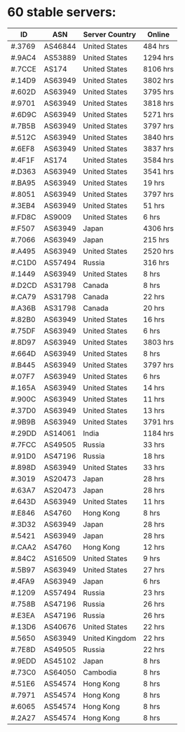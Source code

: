 # 60 stable servers:

| ID | ASN | Server Country | Online |
| ------ | ------ | ------ | ------ |
| #.3769 | AS46844 | United States | 484 hrs |
| #.9AC4 | AS53889 | United States | 1294 hrs |
| #.7CCE | AS174 | United States | 8106 hrs |
| #.14D9 | AS63949 | United States | 3802 hrs |
| #.602D | AS63949 | United States | 3795 hrs |
| #.9701 | AS63949 | United States | 3818 hrs |
| #.6D9C | AS63949 | United States | 5271 hrs |
| #.7B5B | AS63949 | United States | 3797 hrs |
| #.512C | AS63949 | United States | 3840 hrs |
| #.6EF8 | AS63949 | United States | 3837 hrs |
| #.4F1F | AS174 | United States | 3584 hrs |
| #.D363 | AS63949 | United States | 3541 hrs |
| #.BA95 | AS63949 | United States | 19 hrs |
| #.8051 | AS63949 | United States | 3797 hrs |
| #.3EB4 | AS63949 | United States | 51 hrs |
| #.FD8C | AS9009 | United States | 6 hrs |
| #.F507 | AS63949 | Japan | 4306 hrs |
| #.7066 | AS63949 | Japan | 215 hrs |
| #.A495 | AS63949 | United States | 2520 hrs |
| #.C1D0 | AS57494 | Russia | 316 hrs |
| #.1449 | AS63949 | United States | 8 hrs |
| #.D2CD | AS31798 | Canada | 8 hrs |
| #.CA79 | AS31798 | Canada | 22 hrs |
| #.A36B | AS31798 | Canada | 20 hrs |
| #.82B0 | AS63949 | United States | 16 hrs |
| #.75DF | AS63949 | United States | 6 hrs |
| #.8D97 | AS63949 | United States | 3803 hrs |
| #.664D | AS63949 | United States | 8 hrs |
| #.B445 | AS63949 | United States | 3797 hrs |
| #.07F7 | AS63949 | United States | 6 hrs |
| #.165A | AS63949 | United States | 14 hrs |
| #.900C | AS63949 | United States | 11 hrs |
| #.37D0 | AS63949 | United States | 13 hrs |
| #.9B9B | AS63949 | United States | 3791 hrs |
| #.29DD | AS14061 | India | 1184 hrs |
| #.7FCC | AS49505 | Russia | 33 hrs |
| #.91D0 | AS47196 | Russia | 18 hrs |
| #.898D | AS63949 | United States | 33 hrs |
| #.3019 | AS20473 | Japan | 28 hrs |
| #.63A7 | AS20473 | Japan | 28 hrs |
| #.643D | AS63949 | United States | 11 hrs |
| #.E846 | AS4760 | Hong Kong | 8 hrs |
| #.3D32 | AS63949 | Japan | 28 hrs |
| #.5421 | AS63949 | Japan | 28 hrs |
| #.CAA2 | AS4760 | Hong Kong | 12 hrs |
| #.84C2 | AS16509 | United States | 9 hrs |
| #.5B97 | AS63949 | United States | 27 hrs |
| #.4FA9 | AS63949 | Japan | 6 hrs |
| #.1209 | AS57494 | Russia | 23 hrs |
| #.758B | AS47196 | Russia | 26 hrs |
| #.E3EA | AS47196 | Russia | 26 hrs |
| #.13D6 | AS40676 | United States | 22 hrs |
| #.5650 | AS63949 | United Kingdom | 22 hrs |
| #.7E8D | AS49505 | Russia | 22 hrs |
| #.9EDD | AS45102 | Japan | 8 hrs |
| #.73C0 | AS64050 | Cambodia | 8 hrs |
| #.51E6 | AS54574 | Hong Kong | 8 hrs |
| #.7971 | AS54574 | Hong Kong | 8 hrs |
| #.6065 | AS54574 | Hong Kong | 8 hrs |
| #.2A27 | AS54574 | Hong Kong | 8 hrs |

